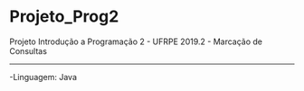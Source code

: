 # Projeto_Prog2
Projeto Introdução a Programação 2 - UFRPE 2019.2 - Marcação de Consultas

---

-Linguagem: Java
